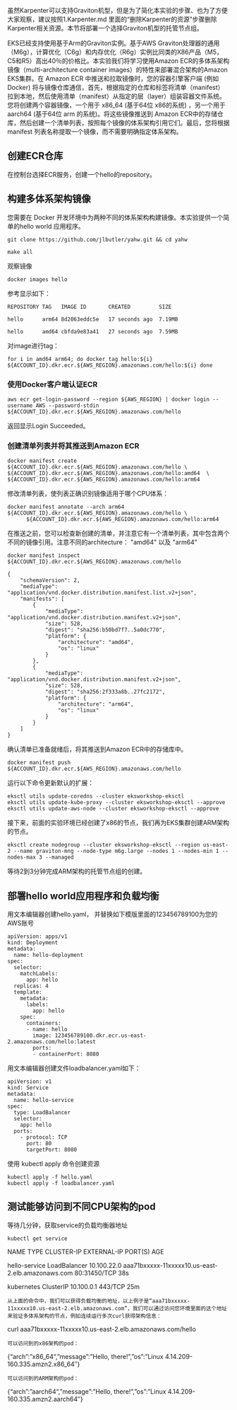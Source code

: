 虽然Karpenter可以支持Graviton机型，但是为了简化本实验的步骤、也为了方便大家观察，建议按照1.Karpenter.md 里面的“删除Karpenter的资源”步骤删除Karpenter相关资源。本节将部署一个选择Graviton机型的托管节点组。

EKS已经支持使用基于Arm的Graviton实例。基于AWS Graviton处理器的通用（M6g），计算优化（C6g）和内存优化（R6g）实例比同类的X86产品（M5，C5和R5）高出40％的价格比。本实验我们将学习使用Amazon ECR的多体系架构镜像（multi-architecture container images）的特性来部署混合架构的Amazon EKS集群。在 Amazon ECR 中推送和拉取镜像时，您的容器引擎客户端 (例如 Docker) 将与镜像仓库通信，首先，根据指定的仓库和标签将清单（manifest）拉到本地，然后使用清单（manifest）从指定的层（layer）组装容器文件系统。您将创建两个容器镜像，一个用于 x86_64 (基于64位 x86的系统) ，另一个用于 aarch64 (基于64位 arm 的系统)。将这些镜像推送到 Amazon ECR中的存储仓库，然后创建一个清单列表，按照每个镜像的体系架构引用它们。最后，您将根据 manifest 列表名称提取一个镜像，而不需要明确指定体系架构。

## 创建ECR仓库
在控制台选择ECR服务，创建一个hello的repository。

## 构建多体系架构镜像
您需要在 Docker 开发环境中为两种不同的体系架构构建镜像。本实验提供一个简单的hello world 应用程序。

```
git clone https://github.com/jlbutler/yahw.git && cd yahw
```
```
make all
```
观察镜像
```
docker images hello
```
参考显示如下：
```
REPOSITORY TAG   IMAGE ID       CREATED         SIZE

hello      arm64 8d2063eddc5e   17 seconds ago  7.19MB

hello      amd64 cbfda9e83a41   27 seconds ago  7.59MB
```

对image进行tag：
```
for i in amd64 arm64; do docker tag hello:${i} ${ACCOUNT_ID}.dkr.ecr.${AWS_REGION}.amazonaws.com/hello:${i} done
```

### 使用Docker客户端认证ECR
```
aws ecr get-login-password --region ${AWS_REGION} | docker login --username AWS --password-stdin ${ACCOUNT_ID}.dkr.ecr.${AWS_REGION}.amazonaws.com/hello
```
返回显示Login Succeeded。

### 创建清单列表并将其推送到Amazon ECR
```
docker manifest create ${ACCOUNT_ID}.dkr.ecr.${AWS_REGION}.amazonaws.com/hello \
${ACCOUNT_ID}.dkr.ecr.${AWS_REGION}.amazonaws.com/hello:amd64  \
${ACCOUNT_ID}.dkr.ecr.${AWS_REGION}.amazonaws.com/hello:arm64
```
修改清单列表，使列表正确识别镜像适用于哪个CPU体系：
```
docker manifest annotate --arch arm64 ${ACCOUNT_ID}.dkr.ecr.${AWS_REGION}.amazonaws.com/hello \
      ${ACCOUNT_ID}.dkr.ecr.${AWS_REGION}.amazonaws.com/hello:arm64
```

在推送之前，您可以检查新创建的清单，并注意它有一个清单列表，其中包含两个不同的镜像引用。注意不同的architecture： "amd64" 以及 "arm64"
```
docker manifest inspect ${ACCOUNT_ID}.dkr.ecr.${AWS_REGION}.amazonaws.com/hello
```
```
{
    "schemaVersion": 2,
    "mediaType": "application/vnd.docker.distribution.manifest.list.v2+json",
    "manifests": [
        {
            "mediaType": "application/vnd.docker.distribution.manifest.v2+json",
            "size": 528,
            "digest": "sha256:b50bd7f7..5a0dc770",
            "platform": {
                "architecture": "amd64",
                "os": "linux"
            }
        },
        {
            "mediaType": "application/vnd.docker.distribution.manifest.v2+json",
            "size": 528,
            "digest": "sha256:2f333a8b..27fc2172",
            "platform": {
                "architecture": "arm64",
                "os": "linux"
            }
        }
    ]
}

```
确认清单已准备就绪后，将其推送到Amazon ECR中的存储库中。
```
docker manifest push ${ACCOUNT_ID}.dkr.ecr.${AWS_REGION}.amazonaws.com/hello
```
运行以下命令更新默认的扩展：
```
eksctl utils update-coredns --cluster eksworkshop-eksctl
eksctl utils update-kube-proxy --cluster eksworkshop-eksctl --approve
eksctl utils update-aws-node --cluster eksworkshop-eksctl --approve
```

接下来，前面的实验环境已经创建了x86的节点，我们再为EKS集群创建ARM架构的节点。
```
eksctl create nodegroup --cluster eksworkshop-eksctl --region us-east-2 --name graviton-mng --node-type m6g.large --nodes 1 --nodes-min 1 --nodes-max 3 --managed
```

等待2到3分钟完成ARM架构的托管节点组的创建。

## 部署hello world应用程序和负载均衡
用文本编辑器创建hello.yaml， 并替换如下模版里面的123456789100为您的AWS账号
```
apiVersion: apps/v1
kind: Deployment
metadata:
  name: hello-deployment
spec:
  selector:
    matchLabels:
      app: hello
  replicas: 4 
  template:
    metadata:
      labels:
        app: hello
    spec:
      containers:
      - name: hello
        image: 123456789100.dkr.ecr.us-east-2.amazonaws.com/hello:latest
        ports:
        - containerPort: 8080
```

用文本编辑器创建文件loadbalancer.yaml如下：
```
apiVersion: v1
kind: Service
metadata:
  name: hello-service
spec:
  type: LoadBalancer
  selector:
    app: hello
  ports:
    - protocol: TCP
      port: 80
      targetPort: 8080
```
使用 kubectl apply 命令创建资源
```
kubectl apply -f hello.yaml
kubectl apply -f loadbalancer.yaml
```

## 测试能够访问到不同CPU架构的pod
等待几分钟，获取service的负载均衡器地址
```
kubectl get service
```
NAME            TYPE           CLUSTER-IP    EXTERNAL-IP                                                              PORT(S)        AGE

hello-service   LoadBalancer   10.100.22.0   aaa71bxxxxx-11xxxxx10.us-east-2.elb.amazonaws.com  80:31450/TCP   38s

kubernetes      ClusterIP      10.100.0.1    <none>                                                                         443/TCP        25m
```
从上面的命令中，我们可以获得负载均衡的地址，以上例子是“aaa71bxxxxx-11xxxxx10.us-east-2.elb.amazonaws.com”，我们可以通过访问您环境里面的这个地址来验证多体系架构的节点，例如连续运行多次curl获得架构信息：
```
curl aaa71bxxxxx-11xxxxx10.us-east-2.elb.amazonaws.com/hello
```
可以访问到的x86架构的pod：
```
{“arch”:”x86_64“,”message”:”Hello, there!”,”os”:”Linux 4.14.209-160.335.amzn2.x86_64″}
```
可以访问到的ARM架构的pod：
```
{“arch”:”aarch64“,”message”:”Hello, there!”,”os”:”Linux 4.14.209-160.335.amzn2.aarch64″}
```
